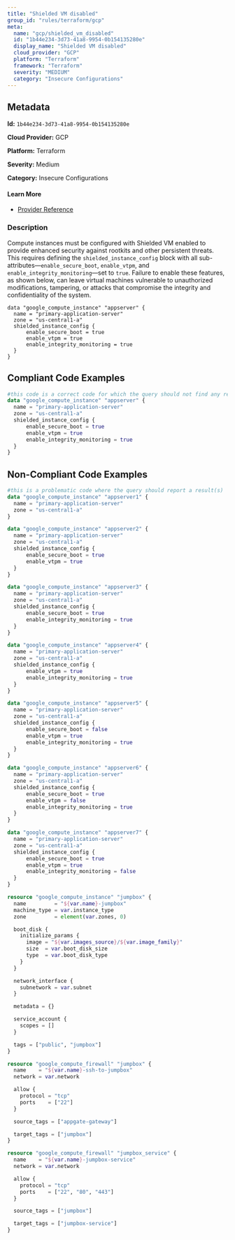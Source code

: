 ```yaml
---
title: "Shielded VM disabled"
group_id: "rules/terraform/gcp"
meta:
  name: "gcp/shielded_vm_disabled"
  id: "1b44e234-3d73-41a8-9954-0b154135280e"
  display_name: "Shielded VM disabled"
  cloud_provider: "GCP"
  platform: "Terraform"
  framework: "Terraform"
  severity: "MEDIUM"
  category: "Insecure Configurations"
---
```

## Metadata

**Id:** `1b44e234-3d73-41a8-9954-0b154135280e`

**Cloud Provider:** GCP

**Platform:** Terraform

**Severity:** Medium

**Category:** Insecure Configurations

#### Learn More

 - [Provider Reference](https://registry.terraform.io/providers/hashicorp/google/latest/docs/resources/compute_instance#shielded_instance_config)

### Description

 Compute instances must be configured with Shielded VM enabled to provide enhanced security against rootkits and other persistent threats. This requires defining the `shielded_instance_config` block with all sub-attributes—`enable_secure_boot`, `enable_vtpm`, and `enable_integrity_monitoring`—set to `true`. Failure to enable these features, as shown below, can leave virtual machines vulnerable to unauthorized modifications, tampering, or attacks that compromise the integrity and confidentiality of the system.

```
data "google_compute_instance" "appserver" {
  name = "primary-application-server"
  zone = "us-central1-a"
  shielded_instance_config {
      enable_secure_boot = true
      enable_vtpm = true
      enable_integrity_monitoring = true
  }
}
```


## Compliant Code Examples
```terraform
#this code is a correct code for which the query should not find any result
data "google_compute_instance" "appserver" {
  name = "primary-application-server"
  zone = "us-central1-a"
  shielded_instance_config {
      enable_secure_boot = true
      enable_vtpm = true
      enable_integrity_monitoring = true
  }
}
```
## Non-Compliant Code Examples
```terraform
#this is a problematic code where the query should report a result(s)
data "google_compute_instance" "appserver1" {
  name = "primary-application-server"
  zone = "us-central1-a"
}

data "google_compute_instance" "appserver2" {
  name = "primary-application-server"
  zone = "us-central1-a"
  shielded_instance_config {
      enable_secure_boot = true
      enable_vtpm = true
  }
}

data "google_compute_instance" "appserver3" {
  name = "primary-application-server"
  zone = "us-central1-a"
  shielded_instance_config {
      enable_secure_boot = true
      enable_integrity_monitoring = true
  }
}

data "google_compute_instance" "appserver4" {
  name = "primary-application-server"
  zone = "us-central1-a"
  shielded_instance_config {
      enable_vtpm = true
      enable_integrity_monitoring = true
  }
}

data "google_compute_instance" "appserver5" {
  name = "primary-application-server"
  zone = "us-central1-a"
  shielded_instance_config {
      enable_secure_boot = false
      enable_vtpm = true
      enable_integrity_monitoring = true
  }
}

data "google_compute_instance" "appserver6" {
  name = "primary-application-server"
  zone = "us-central1-a"
  shielded_instance_config {
      enable_secure_boot = true
      enable_vtpm = false
      enable_integrity_monitoring = true
  }
}

data "google_compute_instance" "appserver7" {
  name = "primary-application-server"
  zone = "us-central1-a"
  shielded_instance_config {
      enable_secure_boot = true
      enable_vtpm = true
      enable_integrity_monitoring = false
  }
}
```

```terraform
resource "google_compute_instance" "jumpbox" {
  name         = "${var.name}-jumpbox"
  machine_type = var.instance_type
  zone         = element(var.zones, 0)

  boot_disk {
    initialize_params {
      image = "${var.images_source}/${var.image_family}"
      size  = var.boot_disk_size
      type  = var.boot_disk_type
    }
  }

  network_interface {
    subnetwork = var.subnet
  }

  metadata = {}

  service_account {
    scopes = []
  }

  tags = ["public", "jumpbox"]
}

resource "google_compute_firewall" "jumpbox" {
  name    = "${var.name}-ssh-to-jumpbox"
  network = var.network

  allow {
    protocol = "tcp"
    ports    = ["22"]
  }

  source_tags = ["appgate-gateway"]

  target_tags = ["jumpbox"]
}

resource "google_compute_firewall" "jumpbox_service" {
  name    = "${var.name}-jumpbox-service"
  network = var.network

  allow {
    protocol = "tcp"
    ports    = ["22", "80", "443"]
  }

  source_tags = ["jumpbox"]

  target_tags = ["jumpbox-service"]
}

```
